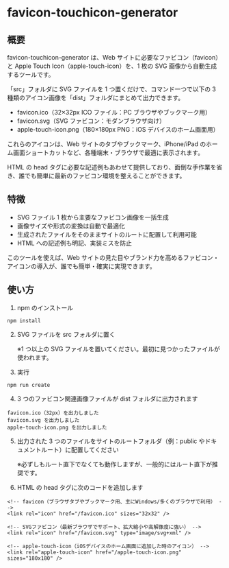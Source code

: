 # favicon-touchicon-generator

## 概要

favicon-touchicon-generator は、Web サイトに必要なファビコン（favicon）と Apple Touch Icon（apple-touch-icon）を、1 枚の SVG 画像から自動生成するツールです。

「src」フォルダに SVG ファイルを 1 つ置くだけで、コマンド一つで以下の 3 種類のアイコン画像を「dist」フォルダにまとめて出力できます。

- favicon.ico（32×32px ICO ファイル：PC ブラウザやブックマーク用）
- favicon.svg（SVG ファビコン：モダンブラウザ向け）
- apple-touch-icon.png（180×180px PNG：iOS デバイスのホーム画面用）

これらのアイコンは、Web サイトのタブやブックマーク、iPhone/iPad のホーム画面ショートカットなど、各種端末・ブラウザで最適に表示されます。

HTML の head タグに必要な記述例もあわせて提供しており、面倒な手作業を省き、誰でも簡単に最新のファビコン環境を整えることができます。

## 特徴

- SVG ファイル 1 枚から主要なファビコン画像を一括生成
- 画像サイズや形式の変換は自動で最適化
- 生成されたファイルをそのままサイトのルートに配置して利用可能
- HTML への記述例も明記、実装ミスを防止

このツールを使えば、Web サイトの見た目やブランド力を高めるファビコン・アイコンの導入が、誰でも簡単・確実に実現できます。

## 使い方

1. npm のインストール

```
npm install
```

2. SVG ファイルを src フォルダに置く

   ※1 つ以上の SVG ファイルを置いてください。最初に見つかったファイルが使われます。

3. 実行

```
npm run create
```

4. 3 つのファビコン関連画像ファイルが dist フォルダに出力されます

```
favicon.ico（32px）を出力しました
favicon.svg を出力しました
apple-touch-icon.png を出力しました
```

5. 出力された 3 つのファイルをサイトのルートフォルダ（例：public やドキュメントルート）に配置してください

   ※必ずしもルート直下でなくても動作しますが、一般的にはルート直下が推奨です。

6. HTML の head タグに次のコードを追加します

```
<!-- favicon（ブラウザタブやブックマーク用、主にWindows/多くのブラウザで利用） -->
<link rel="icon" href="/favicon.ico" sizes="32x32" />

<!-- SVGファビコン（最新ブラウザでサポート、拡大縮小や高解像度に強い） -->
<link rel="icon" href="/favicon.svg" type="image/svg+xml" />

<!-- apple-touch-icon（iOSデバイスのホーム画面に追加した時のアイコン） -->
<link rel="apple-touch-icon" href="/apple-touch-icon.png" sizes="180x180" />
```
